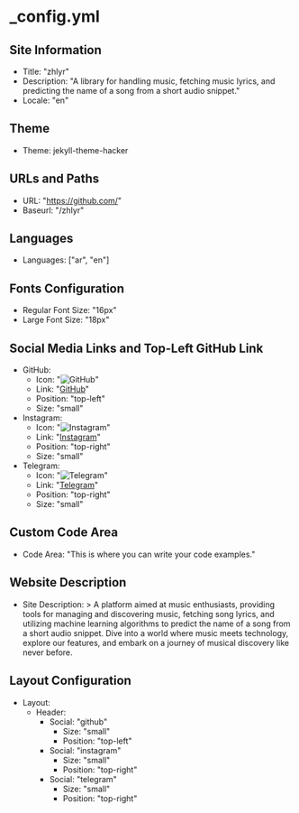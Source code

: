 # _config.yml

## Site Information
- Title: "zhlyr"
- Description: "A library for handling music, fetching music lyrics, and predicting the name of a song from a short audio snippet."
- Locale: "en"

## Theme
- Theme: jekyll-theme-hacker

## URLs and Paths
- URL: "https://github.com/"
- Baseurl: "/zhlyr"

## Languages
- Languages: ["ar", "en"]

## Fonts Configuration
- Regular Font Size: "16px"
- Large Font Size: "18px"

## Social Media Links and Top-Left GitHub Link
- GitHub:
  - Icon: "![GitHub](https://cdn-icons-png.flaticon.com/512/25/25231.png)"
  - Link: "[GitHub](https://github.com/)"
  - Position: "top-left"
  - Size: "small"
- Instagram:
  - Icon: "![Instagram](https://cdn-icons-png.flaticon.com/512/2111/2111463.png)"
  - Link: "[Instagram](https://www.instagram.com/)"
  - Position: "top-right"
  - Size: "small"
- Telegram:
  - Icon: "![Telegram](https://cdn-icons-png.flaticon.com/512/2111/2111646.png)"
  - Link: "[Telegram](https://web.telegram.org/)"
  - Position: "top-right"
  - Size: "small"

## Custom Code Area
- Code Area: "This is where you can write your code examples."

## Website Description
- Site Description: >
  A platform aimed at music enthusiasts, providing tools for managing and discovering music, fetching song lyrics, and utilizing machine learning algorithms to predict the name of a song from a short audio snippet. Dive into a world where music meets technology, explore our features, and embark on a journey of musical discovery like never before.

## Layout Configuration
- Layout:
  - Header:
    - Social: "github"
      - Size: "small"
      - Position: "top-left"
    - Social: "instagram"
      - Size: "small"
      - Position: "top-right"
    - Social: "telegram"
      - Size: "small"
      - Position: "top-right"

